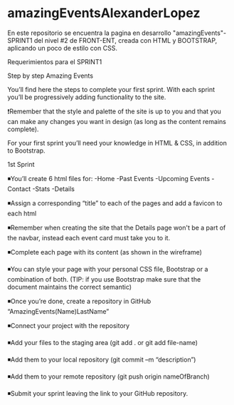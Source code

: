 # amazingEventsAlexanderLopez

En este repositorio se encuentra la pagina en desarrollo "amazingEvents"-SPRINT1 del nivel #2 de FRONT-ENT, creada con HTML y BOOTSTRAP, aplicando un poco de estilo con CSS.

  Requerimientos para el SPRINT1

Step by step Amazing Events

You’ll find here the steps to complete your first sprint. 
With each sprint you’ll be progressively adding functionality to the site.

❗Remember that the style and palette of the site is up to you and that you can make any changes you want in design (as long as the content remains complete).

For your first sprint you’ll need your knowledge in HTML & CSS, in addition to Bootstrap.                                                                                                         

1st Sprint

◾You’ll create 6 html files for:
-Home
-Past Events
-Upcoming Events
-Contact
-Stats
-Details

◾Assign a corresponding “title” to each of the pages and add a favicon to each html

◾Remember when creating the site that the Details page won't be a part of the navbar, instead each event card must take you to it.

◾Complete each page with its content (as shown in the wireframe)

◾You can style your page with your personal CSS file, Bootstrap or a combination of both.
(TIP: if you use Bootstrap make sure that the document maintains the correct semantic)

◾Once you’re done, create a repository in GitHub “AmazingEvents(Name)LastName”

◾Connect your project with the repository

◾Add your files to the staging area (git add . or git add file-name)

◾Add them to your local repository (git commit –m “description”)

◾Add them to your remote repository (git push origin nameOfBranch)

◾Submit your sprint leaving the link to your GitHub repository.

